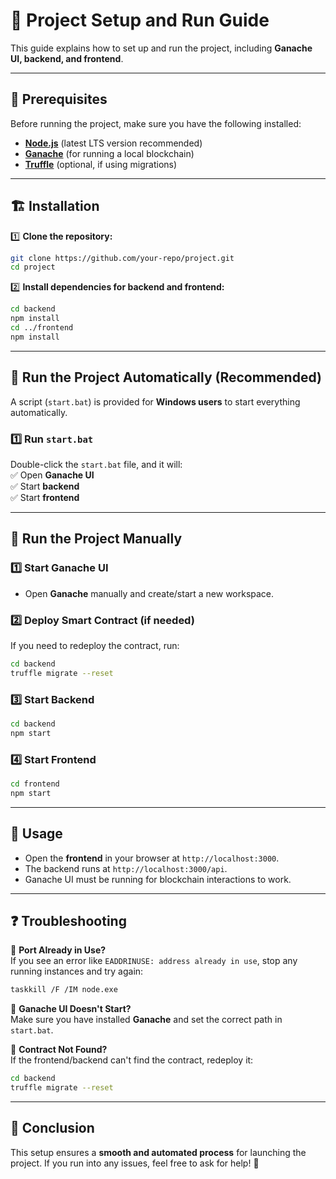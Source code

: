 # 📝 **Project Setup and Run Guide**

This guide explains how to set up and run the project, including **Ganache UI, backend, and frontend**.

---

## 🚀 **Prerequisites**

Before running the project, make sure you have the following installed:

- **[Node.js](https://nodejs.org/)** (latest LTS version recommended)
- **[Ganache](https://trufflesuite.com/ganache/)** (for running a local blockchain)
- **[Truffle](https://trufflesuite.com/truffle/)** (optional, if using migrations)

---

## 🏗 **Installation**

1️⃣ **Clone the repository:**

```sh
git clone https://github.com/your-repo/project.git
cd project
```

2️⃣ **Install dependencies for backend and frontend:**

```sh
cd backend
npm install
cd ../frontend
npm install
```

---

## 🏃 **Run the Project Automatically (Recommended)**

A script (`start.bat`) is provided for **Windows users** to start everything automatically.

### **1️⃣ Run `start.bat`**

Double-click the `start.bat` file, and it will:  
✅ Open **Ganache UI**  
✅ Start **backend**  
✅ Start **frontend**

---

## 🏃 **Run the Project Manually**

### **1️⃣ Start Ganache UI**

- Open **Ganache** manually and create/start a new workspace.

### **2️⃣ Deploy Smart Contract** (if needed)

If you need to redeploy the contract, run:

```sh
cd backend
truffle migrate --reset
```

### **3️⃣ Start Backend**

```sh
cd backend
npm start
```

### **4️⃣ Start Frontend**

```sh
cd frontend
npm start
```

---

## 🎯 **Usage**

- Open the **frontend** in your browser at `http://localhost:3000`.
- The backend runs at `http://localhost:3000/api`.
- Ganache UI must be running for blockchain interactions to work.

---

## ❓ **Troubleshooting**

🔹 **Port Already in Use?**  
If you see an error like `EADDRINUSE: address already in use`, stop any running instances and try again:

```sh
taskkill /F /IM node.exe
```

🔹 **Ganache UI Doesn't Start?**  
Make sure you have installed **Ganache** and set the correct path in `start.bat`.

🔹 **Contract Not Found?**  
If the frontend/backend can't find the contract, redeploy it:

```sh
cd backend
truffle migrate --reset
```

---

## 📌 **Conclusion**

This setup ensures a **smooth and automated process** for launching the project. If you run into any issues, feel free to ask for help! 🚀
